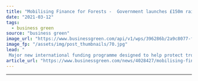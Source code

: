 ```yaml
---
title: "Mobilising Finance for Forests -  Government launches £150m rainforest protection push"
date: "2021-03-12"
tags: 
  - business green
source: "business green"
image_url: "https://www.businessgreen.com/api/v1/wps/396286b/2a9c8077-f6cb-445e-a52d-5b35080ea3c1/3/indonesia-rainforest-c-185x114.jpg"
image_fp: "/assets/img/post_thumbnails/70.jpg"
lead: "
 Major new international funding programme designed to help protect tropical rainforests and catalyse £850m of private sector investment ..."
article_url: "https://www.businessgreen.com/news/4028427/mobilising-finance-forests-government-launches-gbp150m-rainforest-protection-push"
---
```


---
